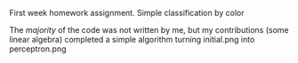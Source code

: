 First week homework assignment. Simple classification by color

The *majority* of the code was not written by me, but my contributions (some linear algebra) completed a simple algorithm turning initial.png into perceptron.png
